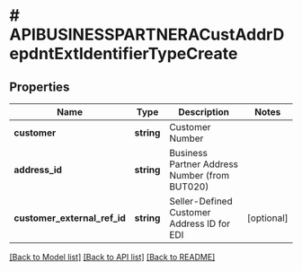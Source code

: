# # APIBUSINESSPARTNERACustAddrDepdntExtIdentifierTypeCreate

## Properties

Name | Type | Description | Notes
------------ | ------------- | ------------- | -------------
**customer** | **string** | Customer Number |
**address_id** | **string** | Business Partner Address Number (from BUT020) |
**customer_external_ref_id** | **string** | Seller-Defined Customer Address ID for EDI | [optional]

[[Back to Model list]](../../README.md#models) [[Back to API list]](../../README.md#endpoints) [[Back to README]](../../README.md)
